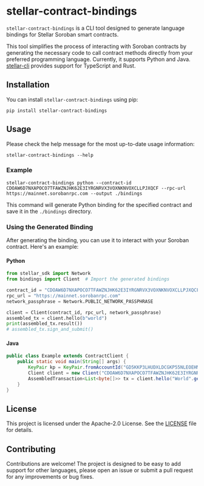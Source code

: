 # stellar-contract-bindings

`stellar-contract-bindings` is a CLI tool designed to generate language bindings for Stellar Soroban smart contracts.

This tool simplifies the process of interacting with Soroban contracts by generating the necessary code to call contract
methods directly from your preferred programming language. Currently, it supports
Python and Java. [stellar-cli](https://github.com/stellar/stellar-cli) provides support for TypeScript and Rust.

## Installation

You can install `stellar-contract-bindings` using pip:

```shell
pip install stellar-contract-bindings
```

## Usage

Please check the help message for the most up-to-date usage information:

```shell
stellar-contract-bindings --help
```

### Example

```shell
stellar-contract-bindings python --contract-id CDOAW6D7NXAPOCO7TFAWZNJHK62E3IYRGNRVX3VOXNKNVOXCLLPJXQCF --rpc-url https://mainnet.sorobanrpc.com --output ./bindings
```

This command will generate Python binding for the specified contract and save it in the `./bindings` directory.

### Using the Generated Binding

After generating the binding, you can use it to interact with your Soroban contract. Here's an example:

#### Python

```python
from stellar_sdk import Network
from bindings import Client  # Import the generated bindings

contract_id = "CDOAW6D7NXAPOCO7TFAWZNJHK62E3IYRGNRVX3VOXNKNVOXCLLPJXQCF"
rpc_url = "https://mainnet.sorobanrpc.com"
network_passphrase = Network.PUBLIC_NETWORK_PASSPHRASE

client = Client(contract_id, rpc_url, network_passphrase)
assembled_tx = client.hello(b"world")
print(assembled_tx.result())
# assembled_tx.sign_and_submit()
```

#### Java
```java
public class Example extends ContractClient {
    public static void main(String[] args) {
        KeyPair kp = KeyPair.fromAccountId("GD5KKP3LHUDXLDCGKP55NLEOEHMS3Z4BS6IDDZFCYU3BDXUZTBWL7JNF");
        Client client = new Client("CDOAW6D7NXAPOCO7TFAWZNJHK62E3IYRGNRVX3VOXNKNVOXCLLPJXQCF", "https://mainnet.sorobanrpc.com", Network.PUBLIC);
        AssembledTransaction<List<byte[]>> tx = client.hello("World".getBytes(), kp.getAccountId(), kp, 100);
    }
}
```

## License

This project is licensed under the Apache-2.0 License. See the [LICENSE](LICENSE) file for details.

## Contributing

Contributions are welcome! The project is designed to be easy to add support for other languages, please open an issue
or submit a pull request for any improvements or bug fixes.